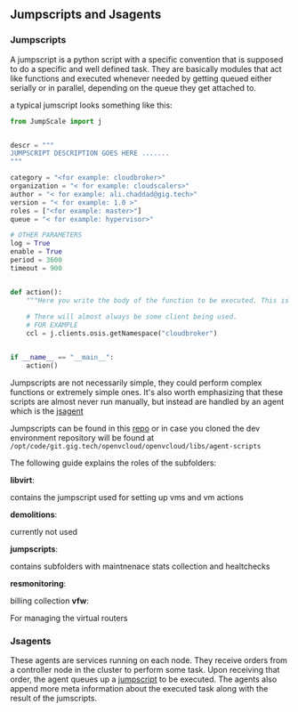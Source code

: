 ## Jumpscripts and Jsagents

### Jumpscripts

A jumpscript is a python script with a specific convention that is supposed to do a specific and well defined task. They are basically modules that act like functions and executed whenever needed by getting queued either serially or in parallel, depending on the queue they get attached to. 



a typical jumscript looks something like this: 

```python
from JumpScale import j


descr = """
JUMPSCRIPT DESCRIPTION GOES HERE ....... 
"""

category = "<for example: cloudbroker>"
organization = "< for example: cloudscalers>"
author = "< for example: ali.chaddad@gig.tech>"
version = "< for example: 1.0 >"
roles = ["<for example: master>"]
queue = "< for example: hypervisor>"

# OTHER PARAMETERS 
log = True
enable = True
period = 3600
timeout = 900


def action():
    """Here you write the body of the function to be executed. This is specific to the jumpscript"""
    
    # There will almost always be some client being used. 
    # FOR EXAMPLE
    ccl = j.clients.osis.getNamespace("cloudbroker")


if __name__ == "__main__":
    action()

```

Jumpscripts are not necessarily simple, they could perform complex functions or extremely simple ones. It's also worth emphasizing that these scripts are almost never run manually, but instead are handled by an agent which is the [jsagent](#Jsagents)

Jumpscripts can be found in this [repo](https://git.gig.tech/openvcloud/openvcloud/-/tree/master/libs/agent-scripts) or in case you cloned the dev environment repository will be found at `/opt/code/git.gig.tech/openvcloud/openvcloud/libs/agent-scripts` 

The following guide explains the roles of the subfolders: 

**libvirt**:

contains the jumpscript used for setting up vms and vm actions

**demolitions**: 

currently not used

**jumpscripts**: 

contains subfolders with maintnenace stats collection and healtchecks

**resmonitoring**: 

billing collection
**vfw**: 

For managing the virtual routers



### Jsagents

These agents are services running on each node. They receive orders from a controller node in the cluster to perform some task. Upon receiving that order, the agent queues up a [jumpscript](#Jumpscripts) to be executed. The agents also append more meta information about the executed task along with the result of the jumscripts. 
